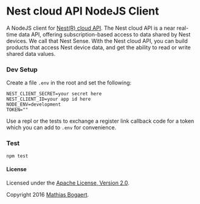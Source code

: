 # Nest cloud API NodeJS Client

A NodeJS client for [Nest(R) cloud API](https://developer.nest.com/documentation/cloud/about). The Nest cloud API is a 
near real-time data API, offering subscription-based access to data shared by Nest devices. We call that Nest Sense. 
With the Nest cloud API, you can build products that access Nest device data, and get the ability to read or write 
shared data values.

### Dev Setup

Create a file `.env` in the root and set the following:

```
NEST_CLIENT_SECRET=your secret here
NEST_CLIENT_ID=your app id here
NODE_ENV=development
TOKEN=""
```

Use a repl or the tests to exchange a register link callback code for a token which you can add to `.env` for convenience.

### Test

    npm test

#### License

Licensed under the [Apache License, Version 2.0](http://www.apache.org/licenses/LICENSE-2.0).

Copyright 2016 [Mathias Bogaert](mailto:mathias.bogaert@gmail.com).